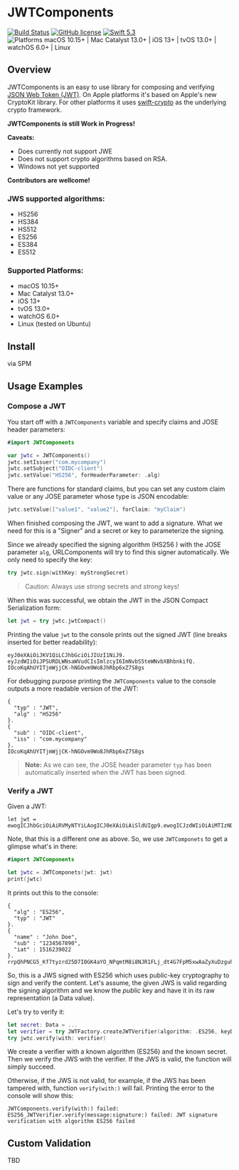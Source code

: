 # JWTComponents

[![Build Status](https://github.com/couchdeveloper/JWTComponents/workflows/Build/badge.svg?branch=main)](https://github.com/couchdeveloper/JWTComponents/actions) [![GitHub license](https://img.shields.io/badge/License-Apache%202.0-blue.svg)](http://www.apache.org/licenses/LICENSE-2.0) [![Swift 5.3](https://img.shields.io/badge/Swift-5.3-orange.svg?style=flat)](https://developer.apple.com/swift/) ![Platforms macOS 10.15+ | Mac Catalyst 13.0+ | iOS 13+ | tvOS 13.0+ | watchOS 6.0+ | Linux ](https://img.shields.io/badge/Platform-macOS%2010.15%2B%20%7C%20Mac%20Catalyst%2013.0%2B%20%7C%20iOS%2013%2B%20%7C%20tvOS%2013.0%2B%20%7C%20watchOS%206.0%2B-brightgreen)

## Overview

JWTComponents is an easy to use library for composing and verifying [JSON Web Token (JWT)](https://tools.ietf.org/html/rfc7519). On Apple platforms it's based on Apple's new CryptoKit library. For other platforms it uses [swift-crypto](https://github.com/apple/swift-crypto) as the underlying crypto framework.

**JWTComponents is still Work in Progress!**


**Caveats:**
- Does currently not support JWE
- Does not support crypto algorithms based on RSA.
- Windows not yet supported

**Contributors are wellcome!**

### JWS supported algorithms:
  - HS256
  - HS384
  - HS512
  - ES256
  - ES384
  - ES512

### Supported Platforms:
- macOS 10.15+
- Mac Catalyst 13.0+
- iOS 13+
- tvOS 13.0+
- watchOS 6.0+
- Linux (tested on Ubuntu)

## Install
via SPM

## Usage Examples
### Compose a JWT

You start off with a `JWTComponents` variable and specify claims and JOSE header parameters:

```Swift
#import JWTComponents

var jwtc = JWTComponents()
jwtc.setIssuer("com.mycompany")
jwtc.setSubject("OIDC-client")
jwtc.setValue("HS256", forHeaderParameter: .alg)
```

There are functions for standard claims, but you can set any custom claim value or any JOSE parameter whose type is JSON encodable:
```Swift
jwtc.setValue(["value1", "value2"], forClaim: "myClaim")
```

When finished composing the JWT, we want to add a signature. What we need for this is a "Signer" and a secret or key to parameterize the signing.

Since we already specified the signing algorithm (HS256 ) with the JOSE parameter `alg`,  URLComponents will try to find this signer automatically. We only need to specify the key:

```Swift
try jwtc.sign(withKey: myStrongSecret)
```
> Caution: Always use _strong_ secrets and _strong_ keys!


When this was successful, we obtain the JWT in the JSON Compact Serialization form:
```Swift
let jwt = try jwtc.jwtCompact()
```

Printing the value `jwt` to the console prints out the signed JWT (line breaks inserted for better readability):

    eyJ0eXAiOiJKV1QiLCJhbGciOiJIUzI1NiJ9.
    eyJzdWIiOiJPSURDLWNsaWVudCIsImlzcyI6ImNvbS5teWNvbXBhbnkifQ.
    IOcoKqAhUYITjmWjjCK-hNGOvm9Wo8JhRbp6xZ7S8gs

For debugging purpose printing the `JWTComponents` value to the console outputs a more readable version of the JWT:
```Console
{
  "typ" : "JWT",
  "alg" : "HS256"
}.
{
  "sub" : "OIDC-client",
  "iss" : "com.mycompany"
}.
IOcoKqAhUYITjmWjjCK-hNGOvm9Wo8JhRbp6xZ7S8gs

```

> **Note:**
As we can see, the JOSE header parameter `typ` has been automatically inserted when the JWT has been signed.


### Verify a JWT

Given a JWT:
```
let jwt = ewogICJhbGciOiAiRVMyNTYiLAogICJ0eXAiOiAiSldUIgp9.ewogICJzdWIiOiAiMTIzNDU2Nzg5MCIsCiAgIm5hbWUiOiAiSm9obiBEb2UiLAogICJpYXQiOiAxNTE2MjM5MDIyCn0.rrpQhPNCG5_Kf7tyzrd25D7I0GK4aYO_NPqmtM8i8NJR1FLj_dt4G7FpM5xwAaZyXuDzguhKHupoABpHYVRNxQ
```
Note, that this is a different one as above. So, we use `JWTComponets` to get a glimpse what's in there:
```Swift
#import JWTComponents

let jwtc = JWTComponets(jwt: jwt)
print(jwtc)
```

It prints out this to the console:
```console
{
  "alg" : "ES256",
  "typ" : "JWT"
}.
{
  "name" : "John Doe",
  "sub" : "1234567890",
  "iat" : 1516239022
}.
rrpQhPNCG5_Kf7tyzrd25D7I0GK4aYO_NPqmtM8i8NJR1FLj_dt4G7FpM5xwAaZyXuDzguhKHupoABpHYVRNxQ
```

So, this is a JWS signed with ES256 which uses public-key cryptography to sign and verify the content. Let's assume, the given JWS is valid regarding the signing algorithm and we know the _public_ key and have it in its raw representation (a Data value).

Let's try to verify it:

```Swift
let secret: Data = ...
let verifier = try JWTFactory.createJWTVerifier(algorithm: .ES256, keyData: secret)
try jwtc.verify(with: verifier)
```

We create a verifier with a known algorithm (ES256) and the known secret. Then we verify the JWS with the verifier. If the JWS is valid, the function will simply succeed.

Otherwise, if the JWS is not valid, for example, if the JWS has been tampered with, function `verify(with:)` will fail. Printing the error to the console will show this:

```console
JWTComponents.verify(with:) failed: ES256_JWTVerifier.verify(message:signature:) failed: JWT signature verification with algorithm ES256 failed
```

## Custom Validation
 TBD
